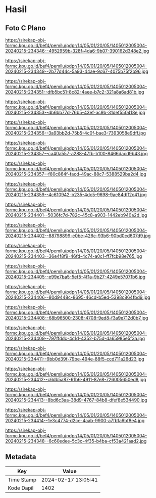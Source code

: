 # Hasil

## Foto C Plano

https://sirekap-obj-formc.kpu.go.id/bef4/pemilu/pdpr/14/05/01/20/05/1405012005004-20240215-234346--4952959b-328f-4da6-9b07-390162d348e2.jpg

https://sirekap-obj-formc.kpu.go.id/bef4/pemilu/pdpr/14/05/01/20/05/1405012005004-20240215-234349--2b77d44c-5a93-44ae-9c67-4075b75f2b96.jpg

https://sirekap-obj-formc.kpu.go.id/bef4/pemilu/pdpr/14/05/01/20/05/1405012005004-20240215-234351--dfb5bc51-8c82-4aee-b7c2-321a8a6ad81b.jpg

https://sirekap-obj-formc.kpu.go.id/bef4/pemilu/pdpr/14/05/01/20/05/1405012005004-20240215-234353--db6bb77d-76b5-43ef-ac9b-31def550418e.jpg

https://sirekap-obj-formc.kpu.go.id/bef4/pemilu/pdpr/14/05/01/20/05/1405012005004-20240215-234356--3a93bb2d-75b5-4c0f-bae3-7393058e9dff.jpg

https://sirekap-obj-formc.kpu.go.id/bef4/pemilu/pdpr/14/05/01/20/05/1405012005004-20240215-234357--ca40a557-a288-47fb-b100-8466dacd9b43.jpg

https://sirekap-obj-formc.kpu.go.id/bef4/pemilu/pdpr/14/05/01/20/05/1405012005004-20240215-234357--f80c864f-facd-49ac-88c7-5388529ba2d4.jpg

https://sirekap-obj-formc.kpu.go.id/bef4/pemilu/pdpr/14/05/01/20/05/1405012005004-20240215-234359--4c610942-b235-4dc5-9698-9ae84dff2c41.jpg

https://sirekap-obj-formc.kpu.go.id/bef4/pemilu/pdpr/14/05/01/20/05/1405012005004-20240215-234401--5036fc7d-782c-45c8-a903-1442eb940a2d.jpg

https://sirekap-obj-formc.kpu.go.id/bef4/pemilu/pdpr/14/05/01/20/05/1405012005004-20240215-234402--88798899-e0be-426c-93b6-90bd0cd607d9.jpg

https://sirekap-obj-formc.kpu.go.id/bef4/pemilu/pdpr/14/05/01/20/05/1405012005004-20240215-234403--36e4f8f9-46fd-4c74-a0c1-ff7fcb98e765.jpg

https://sirekap-obj-formc.kpu.go.id/bef4/pemilu/pdpr/14/05/01/20/05/1405012005004-20240215-234405--e99e7ba5-5ef5-4f1a-9b27-4249e57071b6.jpg

https://sirekap-obj-formc.kpu.go.id/bef4/pemilu/pdpr/14/05/01/20/05/1405012005004-20240215-234406--80d9448c-8695-46cd-b5ed-5398c864fbd9.jpg

https://sirekap-obj-formc.kpu.go.id/bef4/pemilu/pdpr/14/05/01/20/05/1405012005004-20240215-234408--68b96500-2308-4708-9ed8-f3a9e712d0b7.jpg

https://sirekap-obj-formc.kpu.go.id/bef4/pemilu/pdpr/14/05/01/20/05/1405012005004-20240215-234409--797ffddc-4c1d-4352-b75d-da65985e5f3a.jpg

https://sirekap-obj-formc.kpu.go.id/bef4/pemilu/pdpr/14/05/01/20/05/1405012005004-20240215-234411--9bb0d39f-79be-494e-88f5-ccd711a26d23.jpg

https://sirekap-obj-formc.kpu.go.id/bef4/pemilu/pdpr/14/05/01/20/05/1405012005004-20240215-234412--c6db5a87-61b6-4911-87e8-726005650ed8.jpg

https://sirekap-obj-formc.kpu.go.id/bef4/pemilu/pdpr/14/05/01/20/05/1405012005004-20240215-234413--8bd6c3aa-38d9-4767-84b8-dfef8e534490.jpg

https://sirekap-obj-formc.kpu.go.id/bef4/pemilu/pdpr/14/05/01/20/05/1405012005004-20240215-234414--1e3c4774-d2ce-4aab-9900-a7fb1a6bf8e4.jpg

https://sirekap-obj-formc.kpu.go.id/bef4/pemilu/pdpr/14/05/01/20/05/1405012005004-20240215-234348--6c60edee-5c3c-4f35-b4ba-cf53a421aad2.jpg


## Metadata

| Key        | Value               |
| ---------- | ------------------- |
| Time Stamp | 2024-02-17 13:05:41 |
| Kode Dapil | 1402                |



